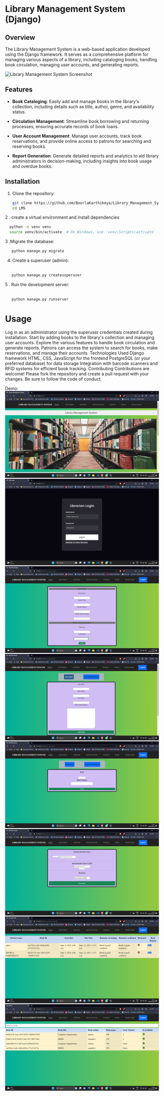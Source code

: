 # Library Management System (Django)

## Overview

The Library Management System is a web-based application developed using the Django framework. It serves as a comprehensive platform for managing various aspects of a library, including cataloging books, handling book circulation, managing user accounts, and generating reports.

![Library Management System Screenshot](/path/to/screenshot.png)

## Features

- **Book Cataloging**: Easily add and manage books in the library's collection, including details such as title, author, genre, and availability status.

- **Circulation Management**: Streamline book borrowing and returning processes, ensuring accurate records of book loans.

- **User Account Management**: Manage user accounts, track book reservations, and provide online access to patrons for searching and reserving books.

- **Report Generation**: Generate detailed reports and analytics to aid library administrators in decision-making, including insights into book usage and overdue books.

## Installation

1. Clone the repository:

   ```bash
   git clone https://github.com/BoorlaKarthikeya/Library_Management_System
   cd LMS
   ```

2 . create a virtual environment and install dependencies

```bash
  python -m venv venv
  source venv/bin/activate  # On Windows, use `venv\Scripts\activate`
```

3 .Migrate the database:

```bash
   python manage.py migrate
```

4. Create a superuser (admin):

```bash

   python manage.py createsuperuser
```

5 . Run the development server:

```bash

   python manage.py runserver
```

<h1>Usage</h1>
Log in as an administrator using the superuser credentials created during installation.
Start by adding books to the library's collection and managing user accounts.
Explore the various features to handle book circulation and generate reports.
Patrons can access the system to search for books, make reservations, and manage their accounts.
Technologies Used
Django framework
HTML, CSS, JavaScript for the frontend
PostgreSQL (or your preferred database) for data storage
Integration with barcode scanners and RFID systems for efficient book tracking.
Contributing
Contributions are welcome! Please fork the repository and create a pull request with your changes. Be sure to follow the code of conduct.

Demo:
![Home page](<images/Screenshot%20(165).png>)
![Login page](<images/Screenshot%20(164).png>)
![Add Student page](<images/Screenshot%20(166).png>)
![Add Book page](<images/Screenshot%20(168).png>)
![Add Book Intance page](<images/Screenshot%20(167).png>)
![Issue Book page](<images/Screenshot%20(169).png>)
![Issued Books page](<images/Screenshot%20(172).png>)
![Students List page](<images/Screenshot%20(171).png>)

